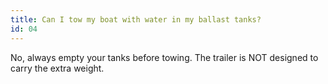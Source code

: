 ```yaml
---
title: Can I tow my boat with water in my ballast tanks?
id: 04
---
```

 No, always empty your tanks before towing. The trailer is NOT designed to carry the extra weight.
